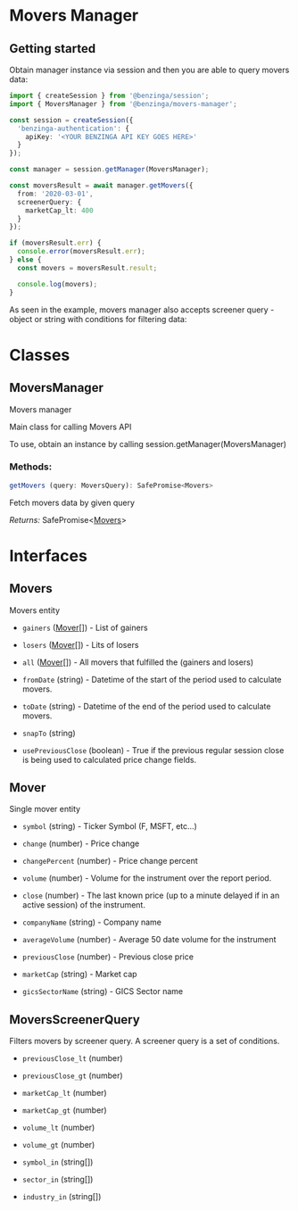# Movers Manager

## Getting started

Obtain manager instance via session and then you are able to query movers data:

```ts
import { createSession } from '@benzinga/session';
import { MoversManager } from '@benzinga/movers-manager';

const session = createSession({
  'benzinga-authentication': {
    apiKey: '<YOUR BENZINGA API KEY GOES HERE>'
  }
});

const manager = session.getManager(MoversManager);

const moversResult = await manager.getMovers({
  from: '2020-03-01',
  screenerQuery: {
    marketCap_lt: 400
  }
});

if (moversResult.err) {
  console.error(moversResult.err);
} else {
  const movers = moversResult.result;

  console.log(movers);
}
```

As seen in the example, movers manager also accepts screener query - object or string with conditions for filtering data:



# Classes
## MoversManager
Movers manager

Main class for calling Movers API

To use, obtain an instance by calling session.getManager(MoversManager)

### Methods: 
```ts
getMovers (query: MoversQuery): SafePromise<Movers>
```
Fetch movers data by given query

*Returns:* SafePromise<[Movers](#movers)>




# Interfaces
## Movers
Movers entity

* `gainers` ([Mover](#mover)[]) - List of gainers

* `losers` ([Mover](#mover)[]) - Lits of losers

* `all` ([Mover](#mover)[]) - All movers that fulfilled the  (gainers and losers)

* `fromDate` (string) - Datetime of the start of the period used to calculate movers.

* `toDate` (string) - Datetime of the end of the period used to calculate movers.

* `snapTo` (string) 

* `usePreviousClose` (boolean) - True if the previous regular session close is being used to calculated price change fields.

## Mover
Single mover entity

* `symbol` (string) - Ticker Symbol (F, MSFT, etc...)

* `change` (number) - Price change

* `changePercent` (number) - Price change percent

* `volume` (number) - Volume for the instrument over the report period.

* `close` (number) - The last known price (up to a minute delayed if in an active session) of the instrument.

* `companyName` (string) - Company name

* `averageVolume` (number) - Average 50 date volume for the instrument

* `previousClose` (number) - Previous close price

* `marketCap` (string) - Market cap

* `gicsSectorName` (string) - GICS Sector name

## MoversScreenerQuery
Filters movers by screener query.
A screener query is a set of conditions.

* `previousClose_lt` (number) 

* `previousClose_gt` (number) 

* `marketCap_lt` (number) 

* `marketCap_gt` (number) 

* `volume_lt` (number) 

* `volume_gt` (number) 

* `symbol_in` (string[]) 

* `sector_in` (string[]) 

* `industry_in` (string[]) 

